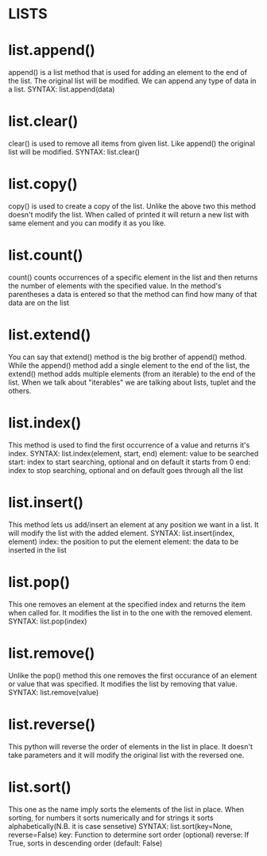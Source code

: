 # LISTS
# list.append()
append() is a list method that is used for adding an element to the end of the list. The original list will be modified. We can append any type of data in a list.
SYNTAX: list.append(data)

# list.clear()
clear() is used to remove all items from given list. Like append() the original list will be modified.
SYNTAX: list.clear()

# list.copy()
copy() is used to create a copy of the list. Unlike the above two this method doesn't modify the list. When called of printed it will return a new list with same element and you can modify it as you like.

# list.count()
count() counts occurrences of a specific element in the list and then returns the number of elements with the specified value.
In the method's parentheses a data is entered so that the method can find how many of that data are on the list

# list.extend()
You can say that extend() method is the big brother of append() method. While the append() method add a single element to the end of the list, the extend() method adds multiple elements (from an iterable) to the end of the list.
When we talk about "iterables" we are talking about lists, tuplet and the others.

# list.index()
This method is used to find the first occurrence of a value and returns it's index.
SYNTAX: list.index(element, start, end)
    element: value to be searched
    start: index to start searching, optional and on default it starts from 0
    end: index to stop searching, optional and on default goes through all the list

# list.insert()
This method lets us add/insert an element at any position we want in a list. It will modify the list with the added element.
SYNTAX: list.insert(index, element)
    index: the position to put the element
    element: the data to be inserted in the list

# list.pop()
This one removes an element at the specified index and returns the item when called for. It modifies the list in to the one with the removed element.
SYNTAX: list.pop(index)

# list.remove()
Unlike the pop() method this one removes the first occurance of an element or value that was specified. It modifies the list by removing that value.
SYNTAX: list.remove(value)

# list.reverse()
This python will reverse the order of elements in the list in place. It doesn't take parameters and it will modify the original list with the reversed one.

# list.sort()
This one as the name imply sorts the elements of the list in place. When sorting, for numbers it sorts numerically and for strings it sorts alphabetically(N.B. it is case sensetive)
SYNTAX: list.sort(key=None, reverse=False)
    key: Function to determine sort order (optional)
    reverse: If True, sorts in descending order (default: False)